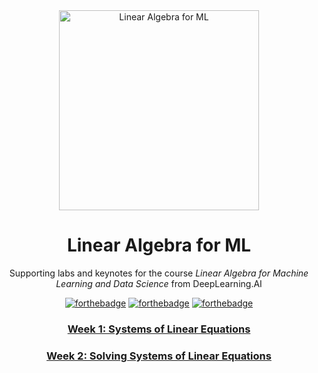 <div align="center">

<img src="images/LA-DL_Square_Banner_800x800.png" width="320" alt="Linear Algebra for ML">

# Linear Algebra for ML

Supporting labs and keynotes for the course _Linear Algebra for Machine Learning and Data Science_ from DeepLearning.AI

[![forthebadge](https://forthebadge.com/images/badges/powered-by-black-magic.svg)](https://forthebadge.com)
[![forthebadge](https://forthebadge.com/images/badges/made-with-python.svg)](https://forthebadge.com)
[![forthebadge](https://forthebadge.com/images/badges/thats-how-they-get-you.svg)](https://forthebadge.com)

### [Week 1: Systems of Linear Equations](week1/README.md)

### [Week 2: Solving Systems of Linear Equations](week2/README.md)

</div>
